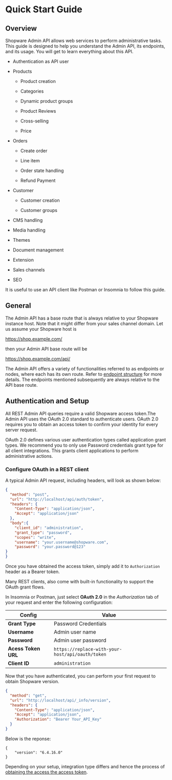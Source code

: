 # Quick Start Guide

## Overview

Shopware Admin API allows web services to perform administrative tasks. This guide is designed to help you understand the Admin API, its endpoints, and its usage. You will get to learn everything about this API.

* Authentication as API user

* Products 

    * Product creation

    * Categories

    * Dynamic product groups

    * Product Reviews

    * Cross-selling

    * Price

* Orders

    * Create order

    * Line item

    * Order state handling
    
    * Refund Payment

* Customer

    * Customer creation 

    * Customer groups

* CMS handling

* Media handling

* Themes

* Document management

* Extension

* Sales channels

* SEO

It is useful to use an API client like Postman or Insomnia to follow this guide.

## General

The Admin API has a base route that is always relative to your Shopware instance host. Note that it might differ from your sales channel domain. Let us assume your Shopware host is

https://shop.example.com/

then your Admin API base route will be

https://shop.example.com/api/

The Admin API offers a variety of functionalities referred to as endpoints or nodes, where each has its own route. Refer to [endpoint structure](https://shopware.stoplight.io/docs/admin-api/ZG9jOjEyMzA1ODA5-endpoint-structure) for more details. The endpoints mentioned subsequently are always relative to the API base route.

## Authentication and Setup 

All REST Admin API queries require a valid Shopware access token.The Admin API uses the OAuth 2.0 standard to authenticate users. OAuth 2.0 requires you to obtain an access token to confirm your identity for every server request.

OAuth 2.0 defines various user authentication types called application grant types. We recommend you to only use Password credentials grant type for all client integrations. This grants client applications to perform administrative actions.

### Configure OAuth in a REST client

A typical Admin API request, including headers, will look as shown below:

```json http
{
  "method": "post",
  "url": "http://localhost/api/auth/token",
  "headers": {
    "Content-Type": "application/json",
    "Accept": "application/json"
  },
  "body":{
    "client_id": "administration",
    "grant_type": "password",
    "scopes": "write",
    "username": "your.username@shopware.com",
    "password": "your.password@123"
}
}
```
Once you have obtained the access token, simply add it to `Authorization` header as a Bearer token.

Many REST clients, also come with built-in functionality to support the OAuth grant flows.

In Insomnia or Postman, just select **OAuth 2.0** in the *Authorization* tab of your request and enter the following configuration:

| Config              | Value                                             |
|-------------------- | ------------------------------------------------- |
| **Grant Type**      | Password Credentials               |
| **Username**        | Admin user name                                   |
| **Password**        | Admin user password                               |
| **Acess Token URL** | `https://replace-with-your-host/api/oauth/token`  |
| **Client ID**       | `administration`                                  |

Now that you have authenticated, you can perform your first request to obtain Shopware version.

```json http
{
  "method": "get",
  "url": "http://localhost/api/_info/version",
  "headers": {
    "Content-Type": "application/json",
    "Accept": "application/json",
    "Authorization": "Bearer Your_API_Key"
  }
}
```

Below is the reponse:

```
{
    "version": "6.4.16.0"
}
```

Depending on your setup, integration type differs and hence the process of [obtaining the access the access token](https://shopware.stoplight.io/docs/admin-api/ZG9jOjEwODA3NjQx-authentication#obtain-an-access-token).
